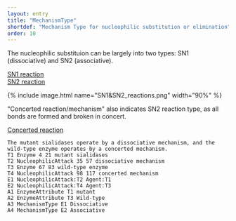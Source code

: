 ```yaml
---
layout: entry
title: "MechanismType"
shortdef: "Mechanism Type for nucleophilic substitution or elimination"
order: 10
---
```


The nucleophilic substituion can be largely into two types: SN1 (dissociative) and SN2 (associative).

<a href='https://en.wikipedia.org/wiki/SN1_reaction'>SN1 reaction</a><br>
<a href='https://en.wikipedia.org/wiki/SN2_reaction'>SN2 reaction</a>

{% include image.html name="SN1&SN2_reactions.png" width="90%" %}


"Concerted reaction/mechanism" also indicates SN2 reaction type, as all bonds are formed and broken in concert.

<a href='https://en.wikipedia.org/wiki/Concerted_reaction'>Concerted reaction</a>

~~~ ann
The mutant sialidases operate by a dissociative mechanism, and the wild-type enzyme operates by a concerted mechanism.
T1 Enzyme 4 21 mutant sialidases
T2 NucleophilicAttack 35 57 dissociative mechanism
T3 Enzyme 67 83 wild-type enzyme
T4 NucleophilicAttack 98 117 concerted mechanism
E1 NucleophilicAttack:T2 Agent:T1
E2 NucleophilicAttack:T4 Agent:T3
A1 EnzymeAttribute T1 mutant
A2 EnzymeAttribute T3 Wild-type
A3 MechanismType E1 Dissociative
A4 MechanismType E2 Associative
~~~
